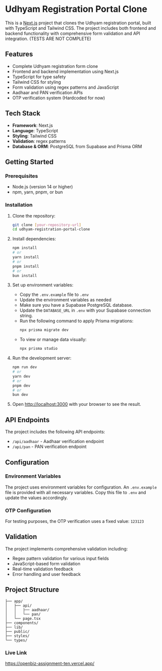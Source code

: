 # Udhyam Registration Portal Clone

This is a [Next.js](https://nextjs.org) project that clones the Udhyam registration portal, built with TypeScript and Tailwind CSS. The project includes both frontend and backend functionality with comprehensive form validation and API integration. (TESTS ARE NOT COMPLETE)

## Features

- Complete Udhyam registration form clone
- Frontend and backend implementation using Next.js
- TypeScript for type safety
- Tailwind CSS for styling
- Form validation using regex patterns and JavaScript
- Aadhaar and PAN verification APIs
- OTP verification system (Hardcoded for now)

## Tech Stack

- **Framework**: Next.js
- **Language**: TypeScript
- **Styling**: Tailwind CSS
- **Validation**: regex patterns
- **Database & ORM**: PostgreSQL from Supabase and Prisma ORM

## Getting Started

### Prerequisites

- Node.js (version 14 or higher)
- npm, yarn, pnpm, or bun

### Installation

1. Clone the repository:

   ```bash
   git clone [your-repository-url]
   cd udhyam-registration-portal-clone
   ```

2. Install dependencies:

   ```bash
   npm install
   # or
   yarn install
   # or
   pnpm install
   # or
   bun install
   ```

3. Set up environment variables:

   - Copy the `.env.example` file to `.env`
   - Update the environment variables as needed
   - Make sure you have a Supabase PostgreSQL database.
   - Update the `DATABASE_URL` in `.env` with your Supabase connection string.
   - Run the following command to apply Prisma migrations:
     ```bash
     npx prisma migrate dev
     ```
   - To view or manage data visually:
     ```bash
     npx prisma studio
     ```

4. Run the development server:

   ```bash
   npm run dev
   # or
   yarn dev
   # or
   pnpm dev
   # or
   bun dev
   ```

5. Open [http://localhost:3000](http://localhost:3000) with your browser to see the result.

## API Endpoints

The project includes the following API endpoints:

- `/api/aadhaar` - Aadhaar verification endpoint
- `/api/pan` - PAN verification endpoint

## Configuration

### Environment Variables

The project uses environment variables for configuration. An `.env.example` file is provided with all necessary variables. Copy this file to `.env` and update the values accordingly.

### OTP Configuration

For testing purposes, the OTP verification uses a fixed value: `123123`

## Validation

The project implements comprehensive validation including:

- Regex pattern validation for various input fields
- JavaScript-based form validation
- Real-time validation feedback
- Error handling and user feedback

## Project Structure

```
├── app/
│   ├── api/
│   │   ├── aadhaar/
│   │   └── pan/
│   └── page.tsx
├── components/
├── lib/
├── public/
├── styles/
└── types/
```

### Live Link

https://openbiz-assignment-ten.vercel.app/
